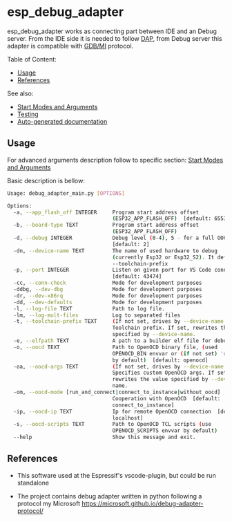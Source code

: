 # esp_debug_adapter

esp_debug_adapter works as connecting part between IDE and an Debug server. From the IDE side it is needed to follow [DAP](https://microsoft.github.io/debug-adapter-protocol/), from Debug server this adapter is compatible with [GDB/MI](https://www.sourceware.org/gdb/onlinedocs/gdb/GDB_002fMI.html) protocol.

Table of Content:

*   [Usage](#Usage)
*   [References](#References)

See also:

*   [Start Modes and Arguments](docs/start_modes_and_arguments.md)
*   [Testing](docs/testing.md)
*   [Auto-generated documentation](docs/src/doxygen.md)

## Usage

For advanced arguments description follow to specific section: [Start Modes and Arguments](docs/start_modes_and_arguments.md)

Basic description is bellow:

```bash
Usage: debug_adapter_main.py [OPTIONS]

Options:
  -a, --app_flash_off INTEGER     Program start address offset
                                  (ESP32_APP_FLASH_OFF)  [default: 65536]
  -b, --board-type TEXT           Program start address offset
                                  (ESP32_APP_FLASH_OFF)
  -d, --debug INTEGER             Debug level (0-4), 5 - for a full OOCD log
                                  [default: 2]
  -dn, --device-name TEXT         The name of used hardware to debug
                                  (currently Esp32 or Esp32_S2). It defines
                                  --toolchain-prefix
  -p, --port INTEGER              Listen on given port for VS Code connections
                                  [default: 43474]
  -cc, --conn-check               Mode for development purposes
  -ddbg, --dev-dbg                Mode for development purposes
  -dr, --dev-x86rq                Mode for development purposes
  -dd, --dev-defaults             Mode for development purposes
  -l, --log-file TEXT             Path to log file.
  -lm, --log-mult-files           Log to separated files
  -t, --toolchain-prefix TEXT     (If not set, drives by --device-name!)
                                  Toolchain prefix. If set, rewrites the value
                                  specified by --device-name.
  -e, --elfpath TEXT              A path to a builder elf file for debugging.
  -o, --oocd TEXT                 Path to OpenOCD binary file, (used
                                  OPENOCD_BIN envvar or (if not set) 'openocd'
                                  by default)  [default: openocd]
  -oa, --oocd-args TEXT           (If not set, drives by --device-name!)
                                  Specifies custom OpenOCD args. If set,
                                  rewrites the value specified by --device-
                                  name.
  -om, --oocd-mode [run_and_connect|connect_to_instance|without_oocd]
                                  Cooperation with OpenOCD  [default:
                                  connect_to_instance]
  -ip, --oocd-ip TEXT             Ip for remote OpenOCD connection  [default:
                                  localhost]
  -s, --oocd-scripts TEXT         Path to OpenOCD TCL scripts (use
                                  OPENOCD_SCRIPTS envvar by default)
  --help                          Show this message and exit.
```



## References

*   This software used at the Espressif's vscode-plugin, but could be run standalone

*   The project contains debug adapter written in python following  a protocol my Microsoft https://microsoft.github.io/debug-adapter-protocol/
